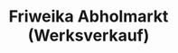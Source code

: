 ---
title: "Friweika Abholmarkt (Werksverkauf)"
url: /remse/friweika-abholmarkt-werksverkauf/
shop: Supermarkt
---